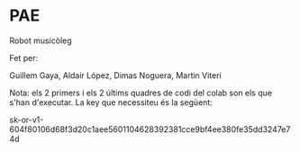 # PAE
Robot musicòleg

Fet per:

Guillem Gaya,
Aldair López,
Dimas Noguera,
Martin Viteri

Nota: els 2 primers i els 2 últims quadres de codi del colab son els que s'han d'executar. La key que necessiteu és la següent: 

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
